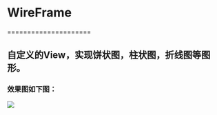 # WireFrame #
=====================
## 自定义的View，实现饼状图，柱状图，折线图等图形。 ##
### 效果图如下图： ###
![](https://raw.githubusercontent.com/normalhh/WireFrame/master/assets/screenshot.jpg)